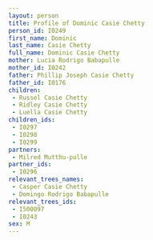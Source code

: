 ```yaml
---
layout: person
title: Profile of Dominic Casie Chetty
person_id: I0249
first_name: Dominic
last_name: Casie Chetty
full_name: Dominic Casie Chetty
mother: Lucia Rodrigo Babapulle
mother_id: I0242
father: Phillip Joseph Casie Chetty
father_id: I0176
children:
 - Russel Casie Chetty
 - Ridley Casie Chetty
 - Luella Casie Chetty
children_ids:
 - I0297
 - I0298
 - I0299
partners:
 - Milred Mutthu-pulle
partner_ids:
 - I0296
relevant_trees_names:
 - Casper Casie Chetty
 - Domingo Rodrigo Babapulle
relevant_trees_ids:
 - I500097
 - I0243
sex: M
---
```


